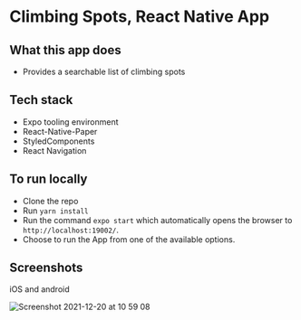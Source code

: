 # Climbing Spots, React Native App

## What this app does
- Provides a searchable list of climbing spots

## Tech stack
- Expo tooling environment
- React-Native-Paper
- StyledComponents
- React Navigation

## To run locally
- Clone the repo
- Run `yarn install`
- Run the command `expo start` which automatically opens the browser to `http://localhost:19002/`.
- Choose to run the App from one of the available options.

## Screenshots
iOS and android

![Screenshot 2021-12-20 at 10 59 08](https://user-images.githubusercontent.com/28805811/146756957-39b52e49-218c-4000-a4e0-e25e798b1e97.png)
